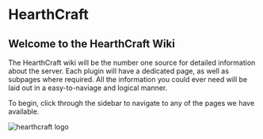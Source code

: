 # HearthCraft

## Welcome to the HearthCraft Wiki



The HearthCraft wiki will be the number one source for detailed information about the server. Each plugin will have a dedicated page, as well as subpages where required. All the information you could ever need will be laid out in a easy-to-naviage and logical manner.

To begin, click through the sidebar to navigate to any of the pages we have available.


![hearthcraft logo](https://i.imgur.com/66c7q4k.png)






































